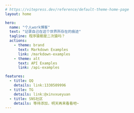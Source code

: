 ```yaml
---
# https://vitepress.dev/reference/default-theme-home-page
layout: home

hero:
  name: "个人work博客"
  text: "记录自己在这个世界所存在的痕迹"
  tagline: 程序猿都是二次猿吗？
  actions:
    - theme: brand
      text: Markdown Examples
      link: /markdown-examples
    - theme: alt
      text: API Examples
      link: /api-examples

features:
  - title: QQ
    details: link:1330509996
  - title: TG
    details: link:@xinvxueyuan
  - title: SNS社区
    details: 等待添加，明天再来看看吧~
---
```


